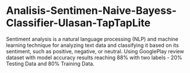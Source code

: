 # Analisis-Sentimen-Naive-Bayess-Classifier-Ulasan-TapTapLite
Sentiment analysis is a natural language processing (NLP) and machine learning technique for analyzing text data and classifying it based on its sentiment, such as positive, negative, or neutral. Using GooglePlay review dataset with model accuracy results reaching 88% with two labels - 20% Testing Data and 80% Training Data.
